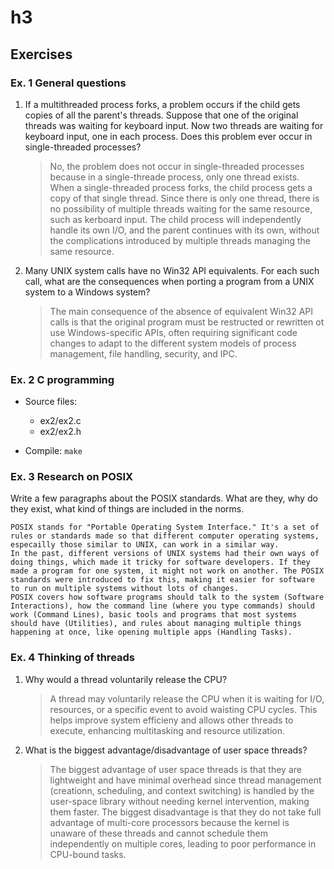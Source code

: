 # h3

## Exercises
### Ex. 1 General questions

1.  If a multithreaded process forks, a problem occurs if the child gets 
copies of all the parent's threads. Suppose that one of the original 
threads was waiting for keyboard input. Now two threads are waiting for 
keyboard input, one in each process. Does this problem ever occur in 
single-threaded processes?

    > No, the problem does not occur in single-threaded processes because in a single-threade process, only one thread exists. When a single-threaded process forks, the child process gets a copy of that single thread. Since there is only one thread, there is no possibility of multiple threads waiting for the same resource, such as kerboard input. The child process will independently handle its own I/O, and the parent continues with its own, without the complications introduced by multiple threads managing the same resource.

2. Many UNIX system calls have no Win32 API equivalents. For each such 
call, what are the consequences when porting a program from a UNIX 
system to a Windows system?

    > The main consequence of the absence of equivalent Win32 API calls is that the original program must be restructed or rewritten ot use Windows-specific APIs, often requiring significant code changes to adapt to the different system models of process management, file handling, security, and IPC.

### Ex. 2 C programming

- Source files:
    - ex2/ex2.c
    - ex2/ex2.h 

- Compile: `make`

### Ex. 3 Research on POSIX
Write a few paragraphs about the POSIX standards. What are they, why do 
they exist, what kind of things are included in the norms.

    POSIX stands for "Portable Operating System Interface." It's a set of rules or standards made so that different computer operating systems, especailly those similar to UNIX, can work in a similar way.
    In the past, different versions of UNIX systems had their own ways of doing things, which made it tricky for software developers. If they made a program for one system, it might not work on another. The POSIX standards were introduced to fix this, making it easier for software to run on multiple systems without lots of changes.
    POSIX covers how software programs should talk to the system (Software Interactions), how the command line (where you type commands) should work (Command Lines), basic tools and programs that most systems should have (Utilities), and rules about managing multiple things happening at once, like opening multiple apps (Handling Tasks).

### Ex. 4 Thinking of threads

1. Why would a thread voluntarily release the CPU?

    > A thread may voluntarily release the CPU when it is waiting for I/O, resources, or a specific event to avoid waisting CPU cycles. This helps improve system efficieny and allows other threads to execute, enhancing multitasking and resource utilization.

2. What is the biggest advantage/disadvantage of user space threads?

    > The biggest advantage of user space threads is that they are lightweight and have minimal overhead since thread management (creationn, scheduling, and context switching) is handled by the user-space library without needing kernel intervention, making them faster. The biggest disadvantage is that they do not take full advantage of multi-core processors because the kernel is unaware of these threads and cannot schedule them independently on multiple cores, leading to poor performance in CPU-bound tasks.